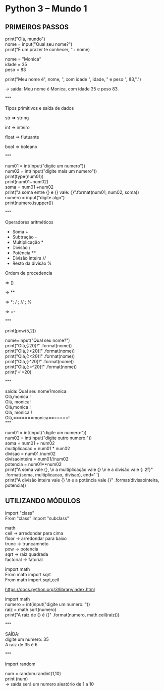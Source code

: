 # **Python 3 – Mundo 1**
## PRIMEIROS PASSOS
print("Olá, mundo") </br>
nome = input("Qual seu nome?") </br>
print("É um prazer te conhecer, "+ nome) </br>

nome = "Monica" </br>
idade = 35 </br>
peso = 83 </br>

print("Meu nome é", nome, ", com idade ", idade, " e peso ", 83,".") </br>

-> saída: Meu nome é Monica, com idade 35 e peso 83. </br>

"""

Tipos primitivos e saída de dados

str => string

int => inteiro

float => flutuante

bool => boleano

"""

num01 = int(input("digite um numero")) </br>
num02 = int(input("digite mais um numero")) </br>
print(type(num01))  </br>
print(num01+num02) </br>
soma = num01 +num02 </br>
print("a soma entre {} e {} vale: {}".format(num01, num02, soma)) </br>
numero = input("digite algo") </br>
print(numero.isupper()) </br>

""" 

Operadores aritméticos

*   Soma +
*   Subtração -
*   Multiplicação *
*   Divisão /
*   Potência **
*   Divisão inteira //
*   Resto da divisão %

Ordem de procedencia

=> () 

=> **

=> *; / ; // ; % 
 
=> +-

"""

print(pow(5,2))

nome=input("Qual seu nome?") </br>
print("Olá,{:20}!" .format(nome)) </br>
print("Olá,{:>20}!" .format(nome)) </br>
print("Olá,{:<20}!" .format(nome)) </br>
print("Olá,{:^20}!" .format(nome)) </br>
print("Olá,{:=^20}!" .format(nome)) </br>
print('='*20) </br>

"""

saída:
Qual seu nome?monica </br>
Olá,monica              ! </br>
Olá,              monica! </br>
Olá,monica              ! </br>
Olá,       monica       ! </br>
Olá,=======monica=======! </br>
"""

num01 = int(input("digite um numero:")) </br>
num02 = int(input("digite outro numero:")) </br>
soma = num01 + num02 </br>
multiplicacao = num01 * num02 </br>
divisao = num01 /num02 </br>
divisaointeira = num01//num02 </br>
potencia = num01**num02 </br>
print("A soma vale {}, \n a multiplicação vale {} \n e a divisão vale
{:.2f}" .format(soma, multiplicacao, divisao), end=' ') </br>
print("A divisão inteira vale {} \n e a potência vale {}" .format(divisaointeira, potencia))

## UTILIZANDO MÓDULOS

import "class"</br>
From "class" import "subclass"</br>

math</br>
ceil -> arredondar para cima </br>
floor -> arredondar para baixo </br>
trunc -> truncamneto </br>
pow -> potencia </br>
sqrt -> raiz quadrada </br>
factorial -> fatorial </br>

import math  </br>
From math import sqrt </br>
From math import sqrt,ceil </br>

https://docs.python.org/3/library/index.html

import math </br>
numero = int(input("digite um numero: ")) </br>
raiz = math.sqrt(numero) </br>
print("A raiz de {} é {}" .format(numero, math.ceil(raiz))) </br>

"""

SAÍDA: </br>
digite um numero: 35 </br>
A raiz de 35 é 6 </br>

"""

import random </br>

num = random.randint(1,10) </br>
print (num) </br>
-> saída será um numero aleatório de 1 a 10